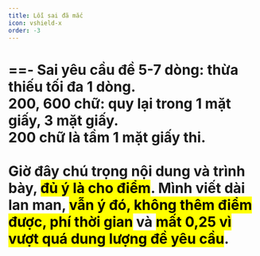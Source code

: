 ```yaml
---
title: Lỗi sai đã mắc
icon: vshield-x
order: -3
---
```

==- Sai yêu cầu đề
5-7 dòng: thừa thiếu tối đa 1 dòng.<br>
200, 600 chữ: quy lại trong 1 mặt giấy, 3 mặt giấy.<br>
200 chữ là tầm 1 mặt giấy thi.<br><br>
Giờ đây chú trọng nội dung và trình bày, <mark>đủ ý là cho điểm</mark>.
Mình viết dài lan man, <mark>vẫn ý đó, không thêm điểm được, phí thời gian</mark> và <mark>mất 0,25 vì vượt quá dung lượng đề yêu cầu</mark>.
===